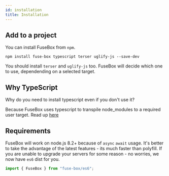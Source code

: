 ```yaml
---
id: installation
title: Installation
---
```


## Add to a project

You can install FuseBox from `npm`.

```
npm install fuse-box typescript terser uglify-js --save-dev
```

You should install `terser` and `uglify-js` too. FuseBox will decide which one
to use, dependending on a selected target.

## Why TypeScript

Why do you need to install typescript even if you don't use it?

Because FuseBox uses typescript to transpile node_modules to a required user
target. Read up [here](./setup#choosing-correct-target)

## Requirements

FuseBox will work on node.js 8.2+ because of `async` `await` usage. It's better
to take the advantage of the latest features - its much faster than polyfill. If
you are unable to upgrade your servers for some reason - no worries, we now have
`es6` dist for you.

```js
import { FuseBox } from "fuse-box/es6";
```

